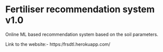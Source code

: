 # Fertiliser recommendation system v1.0
Online ML based recommendation system based on the soil parameters.

Link to the website:-
https:/frsdtl.herokuapp.com/
